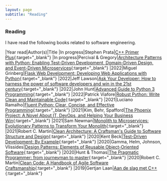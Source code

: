 ```yaml
---
layout: page
subtitle: "Reading"
---
```


### Reading

I have read the following books related to software engineering.

|Year read|Author(s)|Title
|In progress|Stephen Prata|[C++ Primer Plus](http://www.worldcat.org/oclc/867138379){:target="_blank"}
|In progress|Percival & Gregory|[Architecture Patterns with Python: Enabling Test-Driven Development, Domain-Driven Design, and Event-Driven Microservices](http://www.worldcat.org/oclc/1114562500){:target="_blank"}
|2022|Miguel Grinberg|[Flask Web Development: Developing Web Applications with Python](http://www.worldcat.org/oclc/1031662165){:target="_blank"}
|2022|Jeff Lawson|[Ask Your Developer: How to harness the power of software developers and win in the 21st century](http://www.worldcat.org/oclc/1182019750){:target="_blank"}
|2022|John Hunt|[Advanced Guide to Python 3 Programming](http://www.worldcat.org/oclc/1105351033){:target="_blank"}
|2022|Patrick Viafore|[Robust Python: Write Clean and Maintainable Code](http://www.worldcat.org/oclc/1268175012){:target="_blank"}
|2021|Luciano Ramalho|[Fluent Python: Clear, Concise, and Effective Programming](http://www.worldcat.org/oclc/1113279631){:target="_blank"}
|2021|Kim, Behr, Spafford|[The Phoenix Project: A Novel About IT, DevOps, and Helping Your Business Win](http://www.worldcat.org/oclc/1043022026){:target="_blank"}
|2021|Sam Newman|[Monolith to Microservices: Evolutionary Patterns to Transform Your Monolith](http://www.worldcat.org/oclc/1225960676){:target="_blank"}
|2021|Robert C. Martin|[Clean Architecture: A Craftsman's Guide to Software Structure and Design](http://www.worldcat.org/oclc/1012608195){:target="_blank"}
|2020|Kent Beck|[Test-Driven Development: By Example](http://www.worldcat.org/oclc/1041262122){:target="_blank"}
|2020|Gamma, Helm, Johnson, Vlissides|[Design Patterns: Elements of Reusable Object-Oriented Software](http://www.worldcat.org/oclc/961356420){:target="_blank"}
|2020|Hunt & Thomas|[The Pragmatic Programmer: from journeyman to master](http://www.worldcat.org/oclc/918899734){:target="_blank"}
|2020|Robert C. Martin|[Clean Code: A Handbook of Agile Software Craftsmanship](http://www.worldcat.org/oclc/968264214){:target="_blank"}
|2019|Gertjan Laan|[Aan de slag met C++](http://www.worldcat.org/oclc/992966118){:target="_blank"}

<!--|In progress|Goodfellow, Bengio, Courville|[Deep Learning](http://www.worldcat.org/oclc/1039124561){:target="_blank"}
|In progress|Kief Morris|[Infrastructure as Code: Dynamic Systems for the Cloud Age](http://www.worldcat.org/oclc/1238064565){:target="_blank"}-->